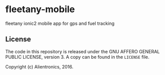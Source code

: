 fleetany-mobile
===============

fleetany ionic2 mobile app for gps and fuel tracking

License
-------

The code in this repository is released under the GNU AFFERO GENERAL PUBLIC LICENSE, version 3.  A copy can be found in the `LICENSE` file.

Copyright (c) Alientronics, 2016.

